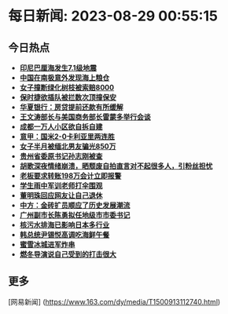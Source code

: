 
# 每日新闻: 2023-08-29 00:55:15
## 今日热点

- **[印尼巴厘海发生7.1级地震](https://www.163.com/search?keyword=%E5%8D%B0%E5%B0%BC%E5%B7%B4%E5%8E%98%E6%B5%B7%E5%8F%91%E7%94%9F7.1%E7%BA%A7%E5%9C%B0%E9%9C%87)**
- **[中国在南极意外发现海上粮仓](https://www.163.com/search?keyword=%E4%B8%AD%E5%9B%BD%E5%9C%A8%E5%8D%97%E6%9E%81%E6%84%8F%E5%A4%96%E5%8F%91%E7%8E%B0%E6%B5%B7%E4%B8%8A%E7%B2%AE%E4%BB%93)**
- **[女子撞断绿化树枝被索赔8000](https://www.163.com/search?keyword=%E5%A5%B3%E5%AD%90%E6%92%9E%E6%96%AD%E7%BB%BF%E5%8C%96%E6%A0%91%E6%9E%9D%E8%A2%AB%E7%B4%A2%E8%B5%948000)**
- **[保时捷欲插队被拦数次顶撞保安](https://www.163.com/search?keyword=%E4%BF%9D%E6%97%B6%E6%8D%B7%E6%AC%B2%E6%8F%92%E9%98%9F%E8%A2%AB%E6%8B%A6%E6%95%B0%E6%AC%A1%E9%A1%B6%E6%92%9E%E4%BF%9D%E5%AE%89)**
- **[华夏银行：房贷提前还款有所缓解](https://www.163.com/search?keyword=%E5%8D%8E%E5%A4%8F%E9%93%B6%E8%A1%8C%EF%BC%9A%E6%88%BF%E8%B4%B7%E6%8F%90%E5%89%8D%E8%BF%98%E6%AC%BE%E6%9C%89%E6%89%80%E7%BC%93%E8%A7%A3)**
- **[王文涛部长与美国商务部长雷蒙多举行会谈](https://www.163.com/search?keyword=%E7%8E%8B%E6%96%87%E6%B6%9B%E9%83%A8%E9%95%BF%E4%B8%8E%E7%BE%8E%E5%9B%BD%E5%95%86%E5%8A%A1%E9%83%A8%E9%95%BF%E9%9B%B7%E8%92%99%E5%A4%9A%E4%B8%BE%E8%A1%8C%E4%BC%9A%E8%B0%88)**
- **[成都一万人小区欲自拆自建](https://www.163.com/search?keyword=%E6%88%90%E9%83%BD%E4%B8%80%E4%B8%87%E4%BA%BA%E5%B0%8F%E5%8C%BA%E6%AC%B2%E8%87%AA%E6%8B%86%E8%87%AA%E5%BB%BA)**
- **[意甲：国米2-0卡利亚里两连胜](https://www.163.com/search?keyword=%E6%84%8F%E7%94%B2%EF%BC%9A%E5%9B%BD%E7%B1%B32-0%E5%8D%A1%E5%88%A9%E4%BA%9A%E9%87%8C%E4%B8%A4%E8%BF%9E%E8%83%9C)**
- **[女子半月被缅北男友骗光850万](https://www.163.com/search?keyword=%E5%A5%B3%E5%AD%90%E5%8D%8A%E6%9C%88%E8%A2%AB%E7%BC%85%E5%8C%97%E7%94%B7%E5%8F%8B%E9%AA%97%E5%85%89850%E4%B8%87)**
- **[贵州省委原书记孙志刚被查](https://www.163.com/search?keyword=%E8%B4%B5%E5%B7%9E%E7%9C%81%E5%A7%94%E5%8E%9F%E4%B9%A6%E8%AE%B0%E5%AD%99%E5%BF%97%E5%88%9A%E8%A2%AB%E6%9F%A5)**
- **[胡歌深夜情绪崩溃，晒颓废自拍直言对不起很多人，引粉丝担忧](https://www.163.com/search?keyword=%E8%83%A1%E6%AD%8C%E6%B7%B1%E5%A4%9C%E6%83%85%E7%BB%AA%E5%B4%A9%E6%BA%83%EF%BC%8C%E6%99%92%E9%A2%93%E5%BA%9F%E8%87%AA%E6%8B%8D%E7%9B%B4%E8%A8%80%E5%AF%B9%E4%B8%8D%E8%B5%B7%E5%BE%88%E5%A4%9A%E4%BA%BA%EF%BC%8C%E5%BC%95%E7%B2%89%E4%B8%9D%E6%8B%85%E5%BF%A7)**
- **[老板要求转账198万会计立即报警](https://www.163.com/search?keyword=%E8%80%81%E6%9D%BF%E8%A6%81%E6%B1%82%E8%BD%AC%E8%B4%A6198%E4%B8%87%E4%BC%9A%E8%AE%A1%E7%AB%8B%E5%8D%B3%E6%8A%A5%E8%AD%A6)**
- **[学生雨中军训老师打伞围观](https://www.163.com/search?keyword=%E5%AD%A6%E7%94%9F%E9%9B%A8%E4%B8%AD%E5%86%9B%E8%AE%AD%E8%80%81%E5%B8%88%E6%89%93%E4%BC%9E%E5%9B%B4%E8%A7%82)**
- **[董明珠回应网友让自己退休](https://www.163.com/search?keyword=%E8%91%A3%E6%98%8E%E7%8F%A0%E5%9B%9E%E5%BA%94%E7%BD%91%E5%8F%8B%E8%AE%A9%E8%87%AA%E5%B7%B1%E9%80%80%E4%BC%91)**
- **[中方：金砖扩员顺应了历史发展潮流](https://www.163.com/search?keyword=%E4%B8%AD%E6%96%B9%EF%BC%9A%E9%87%91%E7%A0%96%E6%89%A9%E5%91%98%E9%A1%BA%E5%BA%94%E4%BA%86%E5%8E%86%E5%8F%B2%E5%8F%91%E5%B1%95%E6%BD%AE%E6%B5%81)**
- **[广州副市长陈勇拟任地级市市委书记](https://www.163.com/search?keyword=%E5%B9%BF%E5%B7%9E%E5%89%AF%E5%B8%82%E9%95%BF%E9%99%88%E5%8B%87%E6%8B%9F%E4%BB%BB%E5%9C%B0%E7%BA%A7%E5%B8%82%E5%B8%82%E5%A7%94%E4%B9%A6%E8%AE%B0)**
- **[核污水排海已影响日本多行业](https://www.163.com/search?keyword=%E6%A0%B8%E6%B1%A1%E6%B0%B4%E6%8E%92%E6%B5%B7%E5%B7%B2%E5%BD%B1%E5%93%8D%E6%97%A5%E6%9C%AC%E5%A4%9A%E8%A1%8C%E4%B8%9A)**
- **[韩总统尹锡悦高调吃海鲜午餐](https://www.163.com/search?keyword=%E9%9F%A9%E6%80%BB%E7%BB%9F%E5%B0%B9%E9%94%A1%E6%82%A6%E9%AB%98%E8%B0%83%E5%90%83%E6%B5%B7%E9%B2%9C%E5%8D%88%E9%A4%90)**
- **[蜜雪冰城进军炸串](https://www.163.com/search?keyword=%E8%9C%9C%E9%9B%AA%E5%86%B0%E5%9F%8E%E8%BF%9B%E5%86%9B%E7%82%B8%E4%B8%B2)**
- **[燃冬导演说自己受到的打击很大](https://www.163.com/search?keyword=%E7%87%83%E5%86%AC%E5%AF%BC%E6%BC%94%E8%AF%B4%E8%87%AA%E5%B7%B1%E5%8F%97%E5%88%B0%E7%9A%84%E6%89%93%E5%87%BB%E5%BE%88%E5%A4%A7)**

## 更多
[网易新闻] (https://www.163.com/dy/media/T1500913112740.html)

